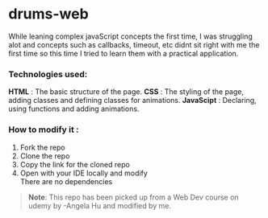 # drums-web
While leaning complex javaScript concepts the first time, I was struggling alot and concepts such as callbacks, timeout, etc didnt sit right with me the first time so this time I tried to learn them with a practical application. 
### Technologies used:
**HTML** : The basic structure of the page.
**CSS** : The styling of the page, adding classes and defining classes for animations.
**JavaScipt** : Declaring, using functions and adding animations.
### How to modify it :
1. Fork the repo
2. Clone the repo
3. Copy the link for the cloned repo
4. Open with your IDE locally and modify<br>
   There are no dependencies
 >**Note**: This repo has been picked up from a Web Dev course on udemy by -Angela Hu and modified by me. 
